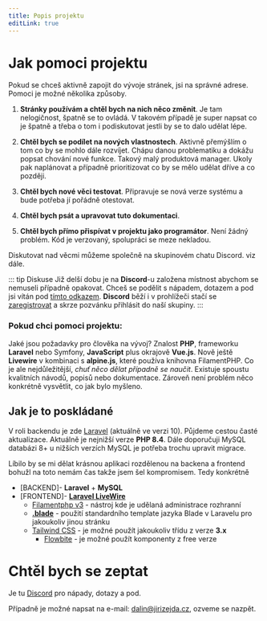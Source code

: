 ```yaml
---
title: Popis projektu
editLink: true
---
```


# Jak pomoci projektu

Pokud se chceš aktivně zapojit do vývoje stránek, jsi na správné adrese. Pomoci je možné několika způsoby.

1. **Stránky používám a chtěl bych na nich něco změnit**. Je tam nelogičnost, špatně se to ovládá. V takovém případě 
je super napsat co je špatně a třeba o tom i podiskutovat jestli by se to dalo udělat lépe.

2. **Chtěl bych se podílet na nových vlastnostech**. Aktivně přemýšlím o tom co by se mohlo dále rozvíjet. Chápu danou problematiku
a dokážu popsat chování nové funkce. Takový malý produktová manager. Ukoly pak naplánovat a případně prioritizovat co by se mělo udělat dříve a co později.

3. **Chtěl bych nové věci testovat**. Připravuje se nová verze systému a bude potřeba jí pořádně otestovat.
4. **Chtěl bych psát a upravovat tuto dokumentaci**.
5. **Chtěl bych přímo přispívat v projektu jako programátor**. Není žádný problém. Kód je verzovaný, spolupráci se meze nekladou.

Diskutovat nad věcmi můžeme společně na skupinovém chatu Discord. viz dále.

::: tip Diskuse
Již delší dobu je na **Discord**-u založena místnost abychom se nemuseli případně opakovat. Chceš se podělit s nápadem, dotazem a pod jsi
vítán pod [tímto odkazem](https://discord.gg/tVGRPXPF). **Discord** běží i v prohlížeči stačí se [zaregistrovat](https://discord.com/register) a skrze pozvánku přihlásit do naší skupiny.
:::

### Pokud chci pomoci projektu:

Jaké jsou požadavky pro člověka na vývoj? Znalost **PHP**, frameworku **Laravel** nebo Symfony, **JavaScript** plus okrajově **Vue.js**. Nově ještě
**Livewire** v kombinaci s **alpine.js**, které používa knihovna FilamentPHP.
Co je ale nejdůležitější, _chuť něco dělat případně se naučit_. Existuje spoustu kvalitních návodů, popisů nebo dokumentace.
Zároveň není problém něco konkrétně vysvětlit, co jak bylo myšleno.

## Jak je to poskládané

V roli backendu je zde [Laravel](https://laravel.com/) (aktuálně ve verzi 10). Půjdeme cestou časté aktualizace. Aktuálně 
je nejnižší verze **PHP 8.4**. Dále doporučuji MySQL databázi 8+ u nižších verzích MySQL je potřeba trochu upravit migrace.

Líbilo by se mi dělat krásnou aplikaci rozdělenou na backena a frontend bohužl na toto nemám čas takže jsem šel kompromisem.
Tedy konkrétně
 - [BACKEND]- **Laravel** + **MySQL**
 - [FRONTEND]- **[Laravel LiveWire](https://laravel-livewire.com/)** 
   - [Filamentphp v3](https://filamentphp.com/) - nástroj kde je udělaná administrace rozhranní 
   - **[.blade](https://laravel.com/docs/10.x/blade)** - použití standardního template jazyka Blade v Laravelu pro jakoukoliv jinou stránku
   - [Tailwind CSS](https://tailwindcss.com/) - je možné použít jakoukoliv třídu z verze **3.x**
     - [Flowbite](https://flowbite.com/) - je možné použít komponenty z free verze

# Chtěl bych se zeptat

Je tu [Discord](https://discord.gg/BcrhnNSaG5) pro nápady, dotazy a pod.

Případně je možné napsat na e-mail: dalin@jirizejda.cz, ozveme se nazpět.